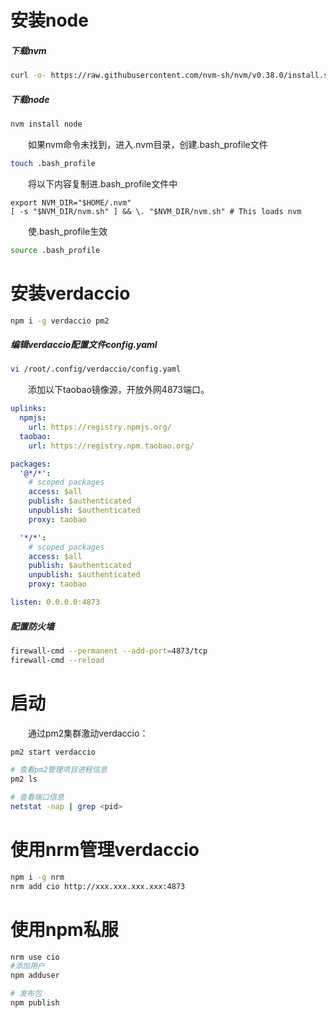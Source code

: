 # 安装node
##### 下载nvm
```bash
curl -o- https://raw.githubusercontent.com/nvm-sh/nvm/v0.38.0/install.sh | bash
```
##### 下载node
```bash
nvm install node
```
&emsp;&emsp;如果nvm命令未找到，进入.nvm目录，创建.bash_profile文件
```bash
touch .bash_profile
```
&emsp;&emsp;将以下内容复制进.bash_profile文件中
```
export NVM_DIR="$HOME/.nvm"
[ -s "$NVM_DIR/nvm.sh" ] && \. "$NVM_DIR/nvm.sh" # This loads nvm
```
&emsp;&emsp;使.bash_profile生效
```bash
source .bash_profile
```

# 安装verdaccio
```bash
npm i -g verdaccio pm2
```

##### 编辑verdaccio配置文件config.yaml
```bash
vi /root/.config/verdaccio/config.yaml
```
&emsp;&emsp;添加以下taobao镜像源，开放外网4873端口。
```yaml
uplinks:
  npmjs:
    url: https://registry.npmjs.org/
  taobao:
    url: https://registry.npm.taobao.org/

packages:
  '@*/*':
    # scoped packages
    access: $all
    publish: $authenticated
    unpublish: $authenticated
    proxy: taobao

  '*/*':
    # scoped packages
    access: $all
    publish: $authenticated
    unpublish: $authenticated
    proxy: taobao

listen: 0.0.0.0:4873
```
##### 配置防火墙
```bash
firewall-cmd --permanent --add-port=4873/tcp
firewall-cmd --reload
```

# 启动
&emsp;&emsp;通过pm2集群激动verdaccio：
```bash
pm2 start verdaccio

# 查看pm2管理项目进程信息
pm2 ls

# 查看端口信息
netstat -nap | grep <pid>
```

# 使用nrm管理verdaccio
```bash
npm i -g nrm
nrm add cio http://xxx.xxx.xxx.xxx:4873
```

# 使用npm私服
```bash
nrm use cio
#添加用户
npm adduser

# 发布包
npm publish
```